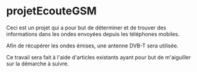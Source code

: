 # projetEcouteGSM

Ceci est un projet qui a pour but de déterminer et de trouver des informations dans les ondes envoyées depuis les téléphones mobiles.

Afin de récupérer les ondes émises, une antenne DVB-T sera utilisée.

Ce travail sera fait à l'aide d'articles existants ayant pour but de m'aiguiller sur la démarche à suivre.
